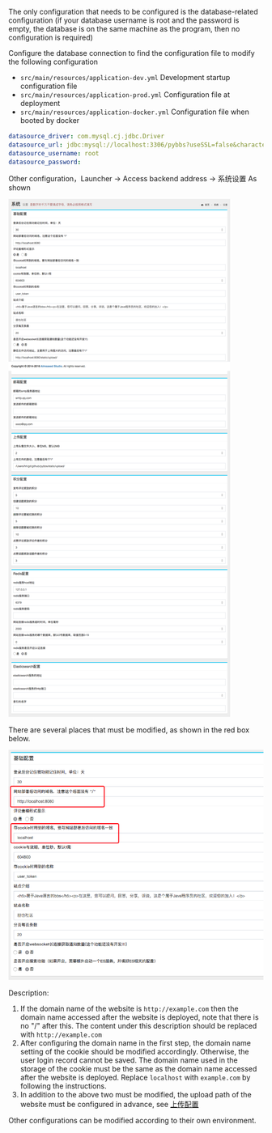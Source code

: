 The only configuration that needs to be configured is the database-related configuration 
(if your database username is root and the password is empty, the database is on the same machine as the program, 
then no configuration is required)

Configure the database connection to find the configuration file to modify the following configuration

- `src/main/resources/application-dev.yml` Development startup configuration file
- `src/main/resources/application-prod.yml` Configuration file at deployment
- `src/main/resources/application-docker.yml` Configuration file when booted by docker

```yml
datasource_driver: com.mysql.cj.jdbc.Driver
datasource_url: jdbc:mysql://localhost:3306/pybbs?useSSL=false&characterEncoding=utf8
datasource_username: root
datasource_password:
```

Other configuration，Launcher -> Access backend address -> 系统设置  As shown

![](./assets/2019-01-03T07-26-04.441Z.png)

There are several places that must be modified, as shown in the red box below.

![](./assets/QQ20190103-155656.png)

Description:

1. If the domain name of the website is `http://example.com` then the domain name accessed after the website is deployed, 
    note that there is no "/" after this. The content under this description should be replaced with `http://example.com`
2. After configuring the domain name in the first step, the domain name setting of the cookie should be modified accordingly. 
    Otherwise, the user login record cannot be saved. The domain name used in the storage of the cookie must be 
    the same as the domain name accessed after the website is deployed. Replace `localhost` with `example.com` by following the instructions.
3. In addition to the above two must be modified, the upload path of the website must be configured in advance, see [上传配置](upload)

Other configurations can be modified according to their own environment.

